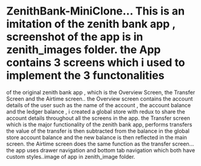 # ZenithBank-MiniClone... This is an imitation of the zenith bank app , screenshot of the app is in zenith_images folder. the App contains 3 screens which i used to implement the 3 functonalities
of the original zenith bank app , which is the Overview Screen, the Transfer Screen and the Airtime screen.. the Overview screen contains the account details of the user such as the
name of the account , the account balance and the ledger balance , i created a global store with redux to share the account details throughout all the screens in the app.
the Transfer screen which is the major functionality of the zenith bank app, performs transfers the value of the transfer is then subtracted from the balance in the global store 
account balance and the new balance is then reflected in the main screen. the Airtime screen does the same function as the transfer screen...
the app uses drawer navigation and bottom tab navigation which both have custom styles..image of app in zenith_image folder.

